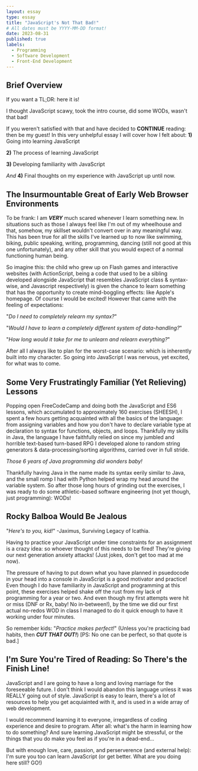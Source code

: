 ```yaml
---
layout: essay
type: essay
title: "JavaScript's Not That Bad!"
# All dates must be YYYY-MM-DD format!
date: 2023-08-31
published: true
labels:
  - Programming
  - Software Development
  - Front-End Development
---
```


## Brief Overview

If you want a TL;DR: here it is!

I thought JavaScript scawy, took the intro course, did some WODs, wasn't that bad!

If you weren't satisfied with that and have decided to **CONTINUE** reading: then be my guest! In this very unhelpful essay I will cover how I felt about: 
  **1)** Going into learning JavaScript
  
  **2)** The process of learning JavaScript
  
  **3)** Developing familiarity with JavaScript
  
  *And* **4)** Final thoughts on my experience with JavaScript up until now. 
  
## The Insurmountable Great of Early Web Browser Environments

To be frank: I am ***VERY*** much scared whenever I learn something new. In situations such as those I always feel like I'm out of my wheelhouse and that, somehow, my skillset wouldn't convert over in any meaningful way. This has been true for all the skills I've learned up to now like swimming, biking, public speaking, writing, programming, dancing (still not good at this one unfortunately), and any other skill that you would expect of a normal functioning human being. 

So imagine this: the child who grew up on Flash games and interactive websites (with ActionScript, being a code that used to be a sibling developed alongside JavaScript that resembles JavaScript class & syntax-wise, and Javascript respectively) is given the chance to learn something that has the opportunity to create mind-boggling effects: like Apple's homepage. Of course I would be excited! However that came with the feeling of expectations:

"*Do I need to completely relearn my syntax?*"

"*Would I have to learn a completely different system of data-handling?*"

"*How long would it take for me to unlearn and relearn everything?*"

After all I always like to plan for the worst-case scenario: which is inherently built into my character. So going into JavaScript I was nervous, yet excited, for what was to come.

## Some Very Frustratingly Familiar (Yet Relieving) Lessons

Popping open FreeCodeCamp and doing both the JavaScript and ES6 lessons, which accumulated to approximately 160 exercises (SHEESH), I spent a few hours getting acquainted with all the basics of the language: from assigning variables and how you don't have to declare variable type at declaration to syntax for functions, objects, and loops. Thankfully my skills in Java, the language I have faithfully relied on since my jumbled and horrible text-based turn-based RPG I developed alone to random string generators & data-processing/sorting algorithms, carried over in full stride.

*Those 6 years of Java programming did wonders baby!*

Thankfully having Java in the name made its syntax eerily similar to Java, and the small romp I had with Python helped wrap my head around the variable system. So after those long hours of grinding out the exercises, I was ready to do some athletic-based software engineering (not yet though, just programming): WODs!

## Rocky Balboa Would Be Jealous

"*Here's to you, kid!*" -Jaximus, Surviving Legacy of Icathia.

Having to practice your JavaScript under time constraints for an assignment is a crazy idea: so whoever thought of this needs to be fired! They're giving our next generation anxiety attacks! (Just jokes, don't get too mad at me now).

The pressure of having to put down what you have planned in psuedocode in your head into a console in JavaScript is a good motivator and practice! Even though I do have familiarity in JavaScript and programming at this point, these exercises helped shake off the rust from my lack of programming for a year or two. And even though my first attempts were hit or miss (DNF or Rx, baby! No in-between!), by the time we did our first actual no-redos WOD in class I managed to do it quick enough to have it working under four minutes.

So remember kids: "*Practice makes perfect!*" (Unless you're practicing bad habits, then ***CUT THAT OUT!***) [PS: No one can be perfect, so that quote is bad.]

## I'm Sure You're Tired of Reading: So There's the Finish Line!

JavaScript and I are going to have a long and loving marriage for the foreseeable future. I don't think I would abandon this language unless it was REALLY going out of style. JavaScript is easy to learn, there's a lot of resources to help you get acquiainted with it, and is used in a wide array of web development. 

I would recommend learning it to everyone, irregardless of coding experience and desire to program. After all: what's the harm in learning how to do something? And sure learning JavaScript might be stressful, or the things that you do make you feel as if you're in a dead-end...

But with enough love, care, passion, and perserverence (and external help): I'm sure you too can learn JavaScript (or get better. What are you doing here still? GO!)
